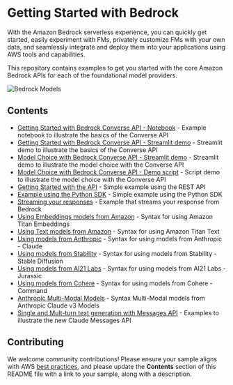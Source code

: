 # Getting Started with Bedrock

 With the Amazon Bedrock serverless experience, you can quickly get started, easily experiment with FMs, privately customize FMs with your own data, and seamlessly integrate and deploy them into your applications using AWS tools and capabilities.

This repository contains examples to get you started with the core Amazon Bedrock APIs for each of the foundational model providers.


![Bedrock Models](images/bedrock_models.png)

## Contents

- [Getting Started with Bedrock Converse API - Notebook](Getting_started_with_Converse_API.ipynb) - Example notebook to illustrate the basics of the Converse API
- [Getting Started with Bedrock Converse API - Streamlit demo](getting_started_converse_bedrock_streamlit.py) - Streamlit demo to illustrate the basics of the Converse API
- [Model Choice with Bedrock Converse API - Streamlit demo](model_choice_converse_bedrock_streamlit.py) - Streamlit demo to illustrate the model choice with the Converse API
- [Model Choice with Bedrock Converse API - Demo script](model-choice-demo-converse-api.py) - Script demo to illustrate the model choice with the Converse API
- [Getting Started with the API](bedrock_api.py) - Simple example using the REST API
- [Example using the Python SDK](bedrock_sdk.py) - Simple example using the Python SDK
- [Streaming your responses](bedrock_streaming.py) - Example that streams your response from Bedrock
- [Using Embeddings models from Amazon](bedrock_amazon_titan_embeddings.py) - Syntax for using Amazon Titan Embeddings
- [Using Text models from Amazon](bedrock_amazon_titan_text.py) - Syntax for using Amazon Titan Text  
- [Using models from Anthropic](bedrock_anthropic.py) - Syntax for using models from Anthropic - Claude 
- [Using models from Stability](bedrock_stability.py) - Syntax for using models from Stability - Stable Diffusion 
- [Using models from AI21 Labs](bedrock_ai21.py) - Syntax for using models from AI21 Labs - Jurassic
- [Using models from Cohere](bedrock_cohere.py) - Syntax for using models from Cohere - Command
- [Anthropic Multi-Modal Models](bedrock_anthropic_claude3.py) - Syntax Multi-Modal models from Anthropic Claude v3 Models
- [Single and Mult-turn text generation with Messages API](./Claude-MessagesAPI-Examples.ipynb) - Examples to illustrate the new Claude Messages API

## Contributing

We welcome community contributions! Please ensure your sample aligns with AWS [best practices](https://aws.amazon.com/architecture/well-architected/), and please update the **Contents** section of this README file with a link to your sample, along with a description.
